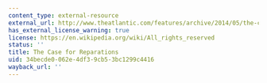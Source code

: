 ```yaml
---
content_type: external-resource
external_url: http://www.theatlantic.com/features/archive/2014/05/the-case-for-reparations/361631/
has_external_license_warning: true
license: https://en.wikipedia.org/wiki/All_rights_reserved
status: ''
title: The Case for Reparations
uid: 34becde0-062e-4df3-9cb5-3bc1299c4416
wayback_url: ''
---
```

